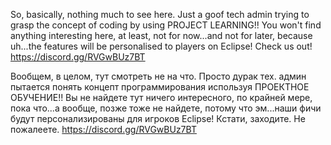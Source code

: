 So, basically, nothing much to see here. Just a goof tech admin trying to grasp the concept of coding by using PROJECT LEARNING!!
You won't find anything interesting here, at least, not for now...and not for later, because uh...the features will be personalised to players on Eclipse!
Check us out! https://discord.gg/RVGwBUz7BT

Вообщем, в целом, тут смотреть не на что. Просто дурак тех. админ пытается понять концепт программирования используя ПРОЕКТНОЕ ОБУЧЕНИЕ!!
Вы не найдете тут ничего интересного, по крайней мере, пока что...а вообще, позже тоже не найдете, потому что эм...наши фичи будут персонализированы для игроков Eclipse!
Кстати, заходите. Не пожалеете. https://discord.gg/RVGwBUz7BT
